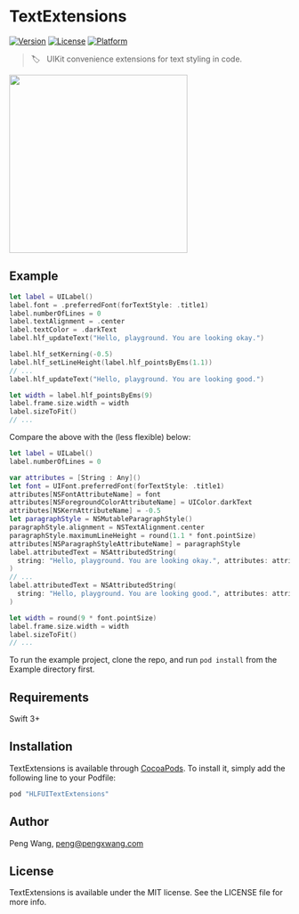 # TextExtensions

[![Version](https://img.shields.io/cocoapods/v/HLFUITextExtensions.svg?style=flat)](http://cocoapods.org/pods/HLFUITextExtensions)
[![License](https://img.shields.io/cocoapods/l/HLFUITextExtensions.svg?style=flat)](http://cocoapods.org/pods/HLFUITextExtensions)
[![Platform](https://img.shields.io/cocoapods/p/HLFUITextExtensions.svg?style=flat)](http://cocoapods.org/pods/HLFUITextExtensions)

> :label: &nbsp; UIKit convenience extensions for text styling in code.

<img src="https://user-images.githubusercontent.com/100884/27258670-9f75ec7a-53b5-11e7-8866-b8dff74393ff.png" width="320" />

## Example

```swift
let label = UILabel()
label.font = .preferredFont(forTextStyle: .title1)
label.numberOfLines = 0
label.textAlignment = .center
label.textColor = .darkText
label.hlf_updateText("Hello, playground. You are looking okay.")

label.hlf_setKerning(-0.5)
label.hlf_setLineHeight(label.hlf_pointsByEms(1.1))
// ...
label.hlf_updateText("Hello, playground. You are looking good.")

let width = label.hlf_pointsByEms(9)
label.frame.size.width = width
label.sizeToFit()
// ...
```

Compare the above with the (less flexible) below:

```swift
let label = UILabel()
label.numberOfLines = 0

var attributes = [String : Any]()
let font = UIFont.preferredFont(forTextStyle: .title1)
attributes[NSFontAttributeName] = font
attributes[NSForegroundColorAttributeName] = UIColor.darkText
attributes[NSKernAttributeName] = -0.5
let paragraphStyle = NSMutableParagraphStyle()
paragraphStyle.alignment = NSTextAlignment.center
paragraphStyle.maximumLineHeight = round(1.1 * font.pointSize)
attributes[NSParagraphStyleAttributeName] = paragraphStyle
label.attributedText = NSAttributedString(
  string: "Hello, playground. You are looking okay.", attributes: attributes
)
// ...
label.attributedText = NSAttributedString(
  string: "Hello, playground. You are looking good.", attributes: attributes
)

let width = round(9 * font.pointSize)
label.frame.size.width = width
label.sizeToFit()
// ...
```

To run the example project, clone the repo, and run `pod install` from the Example directory first.

## Requirements

Swift 3+

## Installation

TextExtensions is available through [CocoaPods](http://cocoapods.org). To install
it, simply add the following line to your Podfile:

```ruby
pod "HLFUITextExtensions"
```

## Author

Peng Wang, peng@pengxwang.com

## License

TextExtensions is available under the MIT license. See the LICENSE file for more info.
